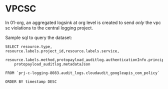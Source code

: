 # VPCSC

In 01-org, an aggregated logsink at org level is created to send _only_ the vpc sc violations to the central logging project.

Sample sql to query the dataset:

```
SELECT resource.type, resource.labels.project_id,resource.labels.service,
    resource.labels.method,protopayload_auditlog.authenticationInfo.principalEmail,
    protopayload_auditlog.metadataJson		

FROM `prj-c-logging-8083.audit_logs.cloudaudit_googleapis_com_policy`

ORDER BY timestamp DESC
```